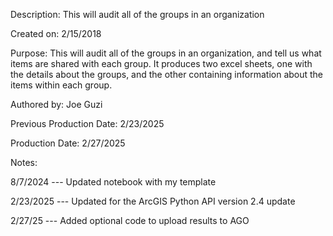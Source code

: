 Description: This will audit all of the groups in an organization

Created on: 2/15/2018

Purpose: This will audit all of the groups in an organization, and tell us what items are shared with each group. It produces two excel sheets, one with the details about the groups, and the other containing information about the items within each group.

Authored by: Joe Guzi

Previous Production Date: 2/23/2025

Production Date: 2/27/2025

Notes:

8/7/2024 --- Updated notebook with my template

2/23/2025 --- Updated for the ArcGIS Python API version 2.4 update

2/27/25 --- Added optional code to upload results to AGO
